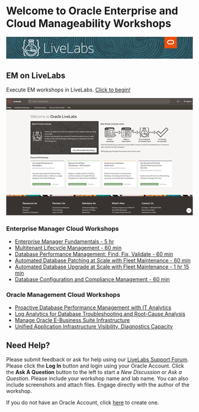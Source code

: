 # Welcome to Oracle Enterprise and Cloud Manageability Workshops

[![](../common/images/livelabs-banner-formarketplace.png)](http://bit.ly/golivelabs)

## EM on LiveLabs
Execute EM workshops in LiveLabs. [Click to begin!](http://bit.ly/golivelabs)  

[![](../common/images/livelabs.png)](http://bit.ly/golivelabs)

### Enterprise Manager Cloud Workshops
- [Enterprise Manager Fundamentals - 5 hr](https://apexapps.oracle.com/pls/apex/dbpm/r/livelabs/view-workshop?p180_id=574)
- [Multitenant Lifecycle Management - 60 min](https://apexapps.oracle.com/pls/apex/dbpm/r/livelabs/view-workshop?p180_id=656)
- [Database Performance Management: Find, Fix, Validate - 60 min](https://apexapps.oracle.com/pls/apex/dbpm/r/livelabs/view-workshop?p180_id=660)
- [Automated Database Patching at Scale with Fleet Maintenance - 60 min](https://apexapps.oracle.com/pls/apex/dbpm/r/livelabs/view-workshop?p180_id=661)
- [Automated Database Upgrade at Scale with Fleet Maintenance - 1 hr 15 min](https://apexapps.oracle.com/pls/apex/dbpm/r/livelabs/view-workshop?p180_id=662)
- [Database Configuration and Compliance Management - 60 min](https://apexapps.oracle.com/pls/apex/dbpm/r/livelabs/view-workshop?p180_id=659)

### Oracle Management Cloud Workshops
- [Proactive Database Performance Management with IT Analytics](management_cloud/pro_dbperf_ita.md)
- [Log Analytics for Database Troubleshooting and Root-Cause Analysis](management_cloud/log_analytics_of_databases.md)
- [Manage Oracle E-Business Suite Infrastructure](management_cloud/omcebs.md)
- [Unified Application Infrastructure Visibility, Diagnostics Capacity](management_cloud/omcunified.md)

## Need Help?
Please submit feedback or ask for help using our [LiveLabs Support Forum](https://community.oracle.com/tech/developers/categories/enterprise-manager). Please click the **Log In** button and login using your Oracle Account. Click the **Ask A Question** button to the left to start a *New Discussion* or *Ask a Question*.  Please include your workshop name and lab name.  You can also include screenshots and attach files.  Engage directly with the author of the workshop.

If you do not have an Oracle Account, click [here](https://profile.oracle.com/myprofile/account/create-account.jspx) to create one.